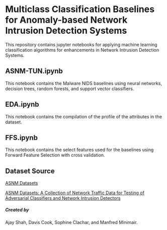 # Multiclass Classification Baselines for Anomaly-based Network Intrusion Detection Systems 

This repository contains jupyter notebooks for applying machine learning classification algorithms for enhancements in Network Intrusion Detection Systems.

## ASNM-TUN.ipynb
This notebook contains the Malware NIDS baselines using neural networks, decision trees, random forests, and support vector classifiers.

## EDA.ipynb
This notebook contains the compilation of the profile of the attributes in the dataset.

## FFS.ipynb
This notebook contains the select features used for the baselines using Forward Feature Selection with cross validation.

## Dataset Source
[ASNM Datasets](www.fit.vutbr.cz/~ihomoliak/asnm/index.html)

[ASNM Datasets: A Collection of Network Traffic Data for Testing of Adversarial Classifiers and Network Intrusion Detectors](https://ieee-dataport.org/open-access/asnm-datasets-collection-network-traffic-data-testing-adversarial-classifiers-and)


##### Created by
Ajay Shah, Davis Cook, Sophine Clachar, and Manfred Minimair.